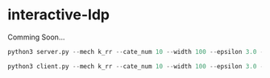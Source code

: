 # interactive-ldp

Comming Soon...

```python:server.py
python3 server.py --mech k_rr --cate_num 10 --width 100 --epsilon 3.0 --port 50006 --address 127.0.0.1
```
```python:client.py
python3 client.py --mech k_rr --cate_num 10 --width 100 --epsilon 3.0 --port 50006 --address 127.0.0.1 --sensitive_value 9
```

